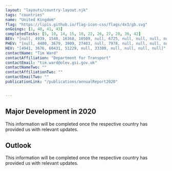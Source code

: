 ```yaml
---
layout: "layouts/country-layout.njk"
tags: "countries"
name: "United Kingdom"
flag: "https://lipis.github.io/flag-icon-css/flags/4x3/gb.svg"
onGoings: [1, 40, 41, 43]
completedTasks: [5, 10, 14, 15, 18, 22, 26, 27, 28, 36, 42]
BEV: "[null, 4939, 1540, 16368, 10509, null, 6725, null, null, null, null]"
PHEV: "[null, 4480, 3679, 3909, 27403, null, 7978, null, null, null, null]"
HEV: "[4941, 3676, 66431, 51229, null, 33380, null, null, null, null]"
contactName: "Tim Ward"
contactAffiliation: "Department for Transport"
contactEmail: "tim.ward@olev.gsi.gov.uk"
contactNameTwo: ""
contactAffiliationTwo: ""
contactEmailTwo: ""
publicationLink: "/publications/annualReport2020"


---
```


## Major Development in 2020
This information will be completed once the respective country has provided us with relevant updates. 

## Outlook
This information will be completed once the respective country has provided us with relevant updates. 
